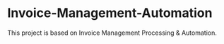 # Invoice-Management-Automation
This project is based on Invoice Management Processing &amp; Automation.
